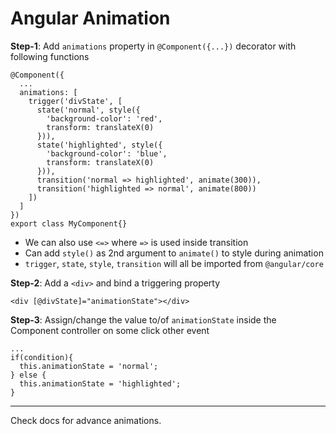 # Angular Animation

**Step-1**: Add `animations` property in `@Component({...})` decorator with following functions

```
@Component({
  ...
  animations: [
    trigger('divState', [
      state('normal', style({
        'background-color': 'red',
        transform: translateX(0)
      })),
      state('highlighted', style({
        'background-color': 'blue',
        transform: translateX(0)
      })),
      transition('normal => highlighted', animate(300)),
      transition('highlighted => normal', animate(800))
    ])
  ]
})
export class MyComponent{}
```

- We can also use `<=>` where `=>` is used inside transition
- Can add `style()` as 2nd argument to `animate()` to style during animation
- `trigger`, `state`, `style`, `transition` will all be imported from `@angular/core`

**Step-2**: Add a `<div>` and bind a triggering property

```
<div [@divState]="animationState"></div>
```

**Step-3**: Assign/change the value to/of `animationState` inside the Component controller on some click other event

```
...
if(condition){
  this.animationState = 'normal';
} else {
  this.animationState = 'highlighted';
}
```

---

Check docs for advance animations.
